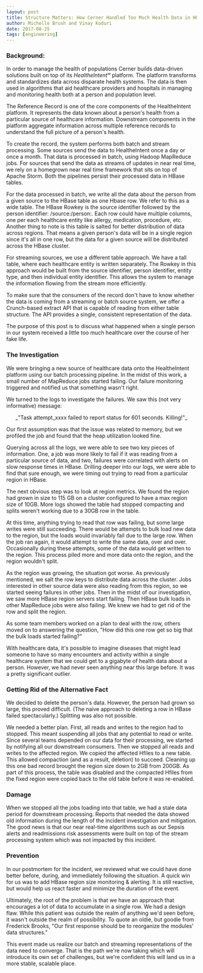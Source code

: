 ```yaml
---
layout: post
title: Structure Matters: How Cerner Handled Too Much Health Data in HBase
author: Michelle Brush and Vinay Koduri
date: 2017-08-25
tags: [engineering]
---
```


### Background:
In order to manage the health of populations Cerner builds data-driven solutions built on top of its _HealtheIntent_&#8480; platform. The platform transforms and standardizes data across disparate health systems. The data is then used in algorithms that aid healthcare providers and hospitals in managing and monitoring health both at a person and population level.

The Reference Record is one of the core components of the HealtheIntent platform. It represents the data known about a person's health from a particular source of healthcare information. Downstream components in the platform aggregate information across multiple reference records to understand the full picture of a person's health. 

To create the record, the system performs both batch and stream processing. Some sources send the data to HealtheIntent once a day or once a month. That data is processed in batch, using Hadoop MapReduce jobs. For sources that send the data as streams of updates in near real time, we rely on a homegrown near real time framework that sits on top of Apache Storm. Both the pipelines persist their processed data in HBase tables. 

For the data processed in batch, we write all the data about the person from a given source to the HBase table as one Hbase row. We refer to this as a wide table. The HBase Rowkey is the source identifier followed by the person identifier: /source:<id>/person:<id>. Each row could have multiple columns, one per each healthcare entity like allergy, medication, procedure, etc. Another thing to note is this table is salted for better distribution of data across regions. That means a given person's data will be in a single region since it's all in one row, but the data for a given source will be distributed across the HBase cluster. 

For streaming sources, we use a different table approach. We have a tall table, where each healthcare entity is written separately. The Rowkey in this approach would be built from the source identifier, person identifier, entity type, and then individual entity identifier. This allows the system to manage the information flowing from the stream more efficiently. 

To make sure that the consumers of the record don't have to know whether the data is coming from a streaming or batch source system, we offer a Crunch-based extract API that is capable of reading from either table structure. The API provides a single, consistent representation of the data.

The purpose of this post is to discuss what happened when a single person in our system received a little too much healthcare over the course of her fake life. 

### The Investigation
We were bringing a new source of healthcare data onto the HealtheIntent platform using our batch processing pipeline. In the midst of this work, a small number of MapReduce jobs started failing. Our failure monitoring triggered and notified us that something wasn't right.

We turned to the logs to investigate the failures. We saw this (not very informative) message:

<div align="center">_"Task attempt_xxxx failed to report status for 601 seconds. Killing!"_</div>

Our first assumption was that the issue was related to memory, but we profiled the job and found that the heap utilization looked fine. 

Querying across all the logs, we were able to see two key pieces of information. One, a job was more likely to fail if it was reading from a particular source of data, and two, failures were correlated with alerts on slow response times in HBase. Drilling deeper into our logs, we were able to find that sure enough, we were timing out trying to read from a particular region in HBase. 

The next obvious step was to look at region metrics. We found the region had grown in size to 115 GB on a cluster configured to have a max region size of 10GB. More logs showed the table had stopped compacting and splits weren't working due to a 30GB row in the table. 

At this time, anything trying to read that row was failing, but some large writes were still succeeding. There would be attempts to bulk load new data to the region, but the loads would invariably fail due to the large row. When the job ran again, it would attempt to write the same data, over and over. Occasionally during these attempts, some of the data would get written to the region. This process piled more and more data onto the region, and the region wouldn't split. 

As the region was growing, the situation got worse. As previously mentioned, we salt the row keys to distribute data across the cluster. Jobs interested in other source data were also reading from this region, so we started seeing failures in other jobs. Then in the midst of our investigation, we saw more HBase region servers start failing. Then HBase bulk loads in other MapReduce jobs were also failing. We knew we had to get rid of the row and split the region.

As some team members worked on a plan to deal with the row, others moved on to answering the question, "How did this one row get so big that the bulk loads started failing?" 

With healthcare data, it's possible to imagine diseases that might lead someone to have so many encounters and activity within a single healthcare system that we could get to a gigabyte of health data about a person. However, we had never seen anything near this large before. It was a pretty significant outlier. 


### Getting Rid of the Alternative Fact
We decided to delete the person's data. However, the person had grown so large, this proved difficult. (The naive approach to deleting a row in HBase failed spectacularly.) Splitting was also not possible.

We needed a better plan. First, all reads and writes to the region had to stopped. This meant suspending all jobs that any potential to read or write. Since several teams depended on our data for their processing, we started by notifying all our downstream consumers. Then we stopped all reads and writes to the affected region. We copied the affected Hfiles to a new table. This allowed compaction (and as a result, deletion) to succeed. Cleaning up this one bad record brought the region size down to 2GB from 200GB. As part of this process, the table was disabled and the compacted Hfiles from the fixed region were copied back to the old table before it was re-enabled.


### Damage
When we stopped all the jobs loading into that table, we had a stale data period for downstream processing. Reports that needed the data showed old information during the length of the incident investigation and mitigation. The good news is that our near real-time algorithms such as our Sepsis alerts and readmissions risk assessments were built on top of the stream processing system which was not impacted by this incident.

### Prevention
In our postmortem for the incident, we reviewed what we could have done better before, during, and immediately following the situation. A quick win for us was to add HBase region size monitoring & alerting. It is still reactive, but would help us react faster and minimize the duration of the event.

Ultimately, the root of the problem is that we have an approach that encourages a lot of data to accumulate in a single row. We had a design flaw. While this patient was outside the realm of anything we'd seen before, it wasn't outside the realm of possibility. To quote an oldie, but goodie from Frederick Brooks, "Our first response should be to reorganize the modules' data structures." 

This event made us realize our batch and streaming representations of the data need to converge. That is the path we're now taking which will introduce its own set of challenges, but we're confident this will land us in a more stable, scalable place.


